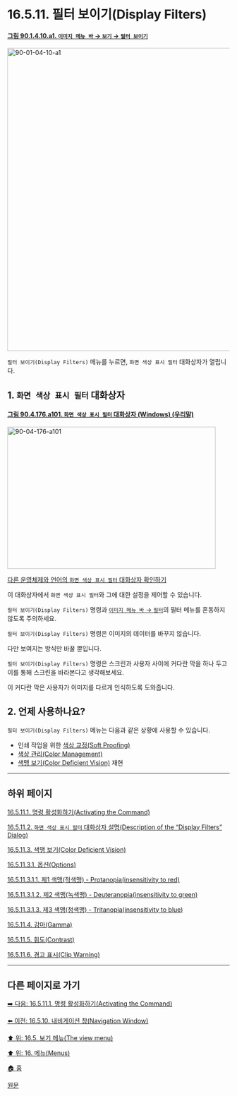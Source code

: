 # 16.5.11. 필터 보이기(Display Filters)

<a id="90-01-04-10-a1"></a>

#### [그림 90.1.4.10.a1. `이미지 메뉴 바` → `보기` → `필터 보이기`](./90-01-04-10-display_filters.md#90-01-04-10-a1)
<img width="940" height="687" alt="90-01-04-10-a1" src="https://github.com/user-attachments/assets/44f60d3f-a8fe-4a88-ac0a-7a945f9c193b" />

`필터 보이기(Display Filters)` 메뉴를 누르면, `화면 색상 표시 필터` 대화상자가 열립니다.

<a id="16-05-11-s1"></a>

## 1. `화면 색상 표시 필터` 대화상자

<a id="90-04-176-a101"></a>

#### [그림 90.4.176.a101. `화면 색상 표시 필터` 대화상자 (Windows) (우리말)](./90-04-0176-color_display_filters.md#90-04-176-a101)
<img width="472" height="322" alt="90-04-176-a101" src="https://github.com/user-attachments/assets/dfe1b27d-6df1-402a-9558-c7cf34875d10" />

[다른 운영체제와 언어의 `화면 색상 표시 필터` 대화상자 확인하기](./90-04-0176-color_display_filters.md#90-04-176-a102)

이 대화상자에서 `화면 색상 표시 필터`와 그에 대한 설정을 제어할 수 있습니다.

`필터 보이기(Display Filters)` 명령과 [`이미지 메뉴 바` → `필터`](./17-00-filters.md)의 필터 메뉴를 혼동하지 않도록 주의하세요.

`필터 보이기(Display Filters)` 명령은 이미지의 데이터를 바꾸지 않습니다.

다만 보여지는 방식만 바꿀 뿐입니다.

`필터 보이기(Display Filters)` 명령은 스크린과 사용자 사이에 커다란 막을 하나 두고 이를 통해 스크린을 바라본다고 생각해보세요.

이 커다란 막은 사용자가 이미지를 다르게 인식하도록 도와줍니다.

<a id="16-05-11-s2"></a>

## 2. 언제 사용하나요?
`필터 보이기(Display Filters)` 메뉴는 다음과 같은 상황에 사용할 수 있습니다.

- 인쇄 작업을 위한 [색상 교정(Soft Proofing)](./19-glossaryx-soft_proofing.md)
- [색상 관리(Color Management)](./19-glossaryx-color_management.md)
- [색맹 보기(Color Deficient Vision)](./16-05-11-03-00-color_deficient_vision.md) 재현

***

## 하위 페이지

[16.5.11.1. 명령 활성화하기(Activating the Command)](./16-05-11-01-activating_the_command.md)

[16.5.11.2. `화면 색상 표시 필터` 대화상자 설명(Description of the “Display Filters” Dialog)](./16-05-11-02-description_of_the_display_filter_dialog.md)

[16.5.11.3. 색맹 보기(Color Deficient Vision)](./16-05-11-03-00-color_deficient_vision.md)

[16.5.11.3.1. 옵션(Options)](./16-05-11-03-01-00-options.md)

[16.5.11.3.1.1. 제1 색맹(적색맹) - Protanopia(insensitivity to red)](./16-05-11-03-01-01-protanopia.md)

[16.5.11.3.1.2. 제2 색맹(녹색맹) - Deuteranopia(insensitivity to green)](./16-05-11-03-01-02-deuteranopia.md)

[16.5.11.3.1.3. 제3 색맹(청색맹) - Tritanopia(insensitivity to blue)](./16-05-11-03-01-03-tritanopia.md)

[16.5.11.4. 감마(Gamma)](./16-05-11-04-gamma.md)

[16.5.11.5. 휘도(Contrast)](./16-05-11-05-contrast.md)

[16.5.11.6. 경고 표시(Clip Warning)](./16-05-11-06-clip_warning.md)

***

## 다른 페이지로 가기

[➡️ 다음: 16.5.11.1. 명령 활성화하기(Activating the Command)](./16-05-11-01-activating_the_command.md)

[⬅️ 이전: 16.5.10. 내비게이션 창(Navigation Window)](./16-05-10-navigation-window.md)

[⬆️ 위: 16.5. 보기 메뉴(The view menu)](./16-05-00-the-view-menu.md)

[⬆️ 위: 16. 메뉴(Menus)](./16-00-menus.md)

[🏠 홈](./00-home.md)

[원문](https://docs.gimp.org/2.10/ko/gimp-display-filter-dialog.html)